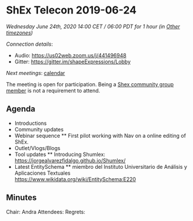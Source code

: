 # ShEx Telecon 2019-06-24

*Wednesday June 24th, 2020 14:00 CET / 06:00 PDT for 1 hour (in [Other timezones](https://www.timeanddate.com/worldclock/fixedtime.html?msg=ShEx+CG&iso=20200624T14&p1=195&ah=1))*

*Connection details*:

* Audio: https://us02web.zoom.us/j/441496948
* Gitter: https://gitter.im/shapeExpressions/Lobby

*Next meetings*: [calendar](https://calendar.google.com/event?action=TEMPLATE&tmeid=N2VyOGMyYjJnZTVma25qMWhlYWF2YmYycHFfMjAyMDAxMDhUMTMwMDAwWiBtaWNlbGlvLmJlX2FjM2xqNzNqdTA0YTY3OGIwaHRsMXBpamRvQGc&tmsrc=micelio.be_ac3lj73ju04a678b0htl1pijdo%40group.calendar.google.com&scp=ALL)

The meeting is open for participation. Being a [Shex community group member](https://www.w3.org/community/shex/participants) is not a requirement to attend.

## Agenda

* Introductions
* Community updates
* Webinar sequence
** First pilot working with Nav on a online editing of ShEx.
* Outlet/Vlogs/Blogs
* Tool updates 
** Introducing Shumlex: https://jorgealvarezfidalgo.github.io/Shumlex/
* Latest EntitySchema
** miembro del Instituto Universitario de Análisis y Aplicaciones Textuales  https://www.wikidata.org/wiki/EntitySchema:E220

## Minutes
  
Chair: Andra
Attendees: 
Regrets:


